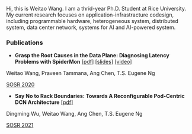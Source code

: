 Hi, this is Weitao Wang. I am a thrid-year Ph.D. Student at Rice University. My current research focuses on application-infrastracture codesign, including programmable hardware, heterogeneous system, distributed system, data center network, systems for AI and AI-powered system.

### Publications

- **Grasp the Root Causes in the Data Plane: Diagnosing Latency Problems with SpiderMon** [[pdf]](https://dl.acm.org/doi/pdf/10.1145/3373360.3380835) [[slides]](https://conferences.sigcomm.org/sosr/2020/slides/spidermon_sosr.pptx) [[video]](https://www.youtube.com/watch?v=SYbr8W_JG6A)

Weitao Wang, Praveen Tammana, Ang Chen, T.S. Eugene Ng

[SOSR 2020](https://conferences.sigcomm.org/sosr/2020/) 

- **Say No to Rack Boundaries: Towards A Reconfigurable Pod-Centric DCN Architecture** [[pdf]](https://dl.acm.org/doi/pdf/10.1145/3314148.3314350?casa_token=5jdB8I6NLKkAAAAA:zbDA8whzGE0s0t66UMyqPBrCUiWb4t-hwyWiJNp41OF-Lv7cPt-E29e4DBjSx-2zueZlLBlwPeos)

Dingming Wu, Weitao Wang, Ang Chen, T.S. Eugene Ng

[SOSR 2021](https://conferences.sigcomm.org/sosr/2019/)

